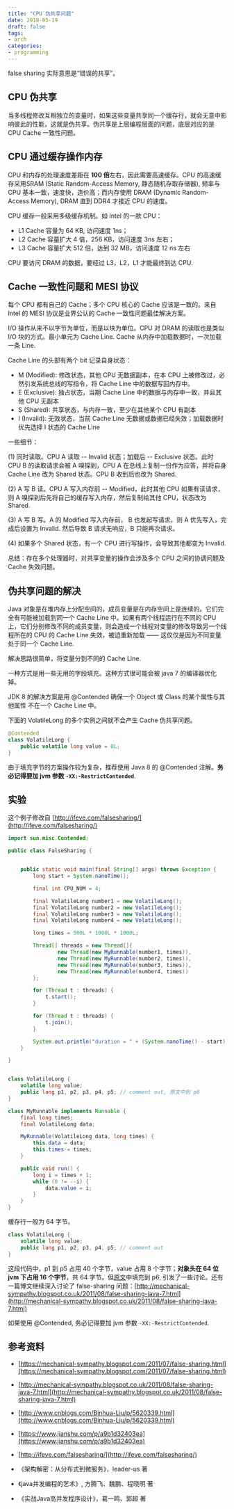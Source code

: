 ```yaml
---
title: "CPU 伪共享问题"
date: 2018-05-19
draft: false
tags:
- arch
categories:
- programming
---
```


false sharing 实际意思是“错误的共享”。



## CPU 伪共享

当多线程修改互相独立的变量时，如果这些变量共享同一个缓存行，就会无意中影响彼此的性能，这就是伪共享。伪共享是上层编程层面的问题，底层对应的是 CPU Cache 一致性问题。

## CPU 通过缓存操作内存

CPU 和内存的处理速度差距在 **100 倍**左右，因此需要高速缓存。CPU 的高速缓存采用SRAM (Static Random-Access Memory, 静态随机存取存储器), 频率与 CPU 基本一致，速度快，造价高；而内存使用 DRAM (Dynamic Random-Access Memory), DRAM 直到 DDR4 才接近 CPU 的速度。

CPU 缓存一般采用多级缓存机制。如 Intel 的一款 CPU：

- L1 Cache 容量为 64 KB, 访问速度 1ns；
- L2 Cache 容量扩大 4 倍，256 KB，访问速度 3ns 左右；
- L3 Cache 容量扩大 512 倍，达到 32 MB，访问速度 12 ns 左右

CPU 要访问 DRAM 的数据，要经过 L3，L2，L1 才能最终到达 CPU.

## Cache 一致性问题和 MESI 协议

每个 CPU 都有自己的 Cache；多个 CPU 核心的 Cache 应该是一致的。来自 Intel 的 MESI 协议是业界公认的 Cache 一致性问题最佳解决方案。

I/O 操作从来不以字节为单位，而是以块为单位。CPU 对 DRAM 的读取也是类似 I/O 块的方式。最小单元为 Cache Line. Cache 从内存中加载数据时，一次加载一条 Line.

Cache Line 的头部有两个 bit 记录自身状态：

- M (Modified): 修改状态，其他 CPU 无数据副本，在本 CPU 上被修改过，必然引发系统总线的写指令，将 Cache Line 中的数据写回内存中。
- E (Exclusive): 独占状态，当期 Cache Line 中的数据与内存中一致，并且其他 CPU 无副本
- S (Shared): 共享状态，与内存一致，至少在其他某个 CPU 有副本
- I (Invalid): 无效状态，当前 Cache Line 无数据或数据已经失效；加载数据时优先选择 I 状态的 Cache Line

一些细节：

(1) 同时读取。CPU A 读取 -- Invalid 状态；加载后 -- Exclusive 状态。此时 CPU B 的读取请求会被 A 嗅探到，CPU A 在总线上复制一份作为应答，并将自身 Cache Line 改为 Shared 状态。CPU B 收到后也改为 Shared.

(2) A 写 B 读。CPU A 写入内存前 -- Modified，此时其他 CPU 如果有读请求，则 A 嗅探到后先将自己的缓存写入内存，然后复制给其他 CPU，状态改为 Shared.

(3) A 写 B 写。A 的 Modified 写入内存前， B 也发起写请求，则 A 优先写入，完成后设置为 Invalid. 然后导致 B 请求无响应，B 只能再次请求。

(4) 如果多个 Shared 状态，有一个 CPU 进行写操作，会导致其他都变为 Invalid.

总结：存在多个处理器时，对共享变量的操作会涉及多个 CPU 之间的协调问题及 Cache 失效问题。

## 伪共享问题的解决

Java 对象是在堆内存上分配空间的，成员变量是在内存空间上是连续的。它们完全有可能被加载到同一个 Cache Line 中。如果有两个线程运行在不同的 CPU 上，它们分别修改不同的成员变量，则会造成一个线程对变量的修改导致另一个线程所在的 CPU 的 Cache Line 失效，被迫重新加载 —— 这仅仅是因为不同变量处于同一个 Cache Line.

解决思路很简单，将变量分到不同的 Cache Line.

一种方式是用一些无用的字段填充。这种方式很可能会被 java 7 的编译器优化掉。

JDK 8 的解决方案是用 @Contended 确保一个 Object 或 Class 的某个属性与其他属性
不在一个 Cache Line 中。

下面的 VolatileLong 的多个实例之间就不会产生 Cache 伪共享问题。

```java
@Contended
class VolatileLong {
    public volatile long value = 0L;
}
```

由于填充字节的方案操作较为复杂，推荐使用 Java 8 的 @Contended 注解。**务必记得要加 jvm 参数 `-XX:-RestrictContended`**.


## 实验

这个例子修改自 [http://ifeve.com/falsesharing/](http://ifeve.com/falsesharing/) 



```java
import sun.misc.Contended;

public class FalseSharing {


    public static void main(final String[] args) throws Exception {
        long start = System.nanoTime();

        final int CPU_NUM = 4;

        final VolatileLong number1 = new VolatileLong();
        final VolatileLong number2 = new VolatileLong();
        final VolatileLong number3 = new VolatileLong();
        final VolatileLong number4 = new VolatileLong();

        long times = 500L * 1000L * 1000L;

        Thread[] threads = new Thread[]{
                new Thread(new MyRunnable(number1, times)),
                new Thread(new MyRunnable(number2, times)),
                new Thread(new MyRunnable(number3, times)),
                new Thread(new MyRunnable(number4, times))
        };

        for (Thread t : threads) {
            t.start();
        }

        for (Thread t : threads) {
            t.join();
        }

        System.out.println("duration = " + (System.nanoTime() - start));
    }

}


class VolatileLong {
    volatile long value;
    public long p1, p2, p3, p4, p5; // comment out, 原文中到 p6
}

class MyRunnable implements Runnable {
    final long times;
    final VolatileLong data;

    MyRunnable(VolatileLong data, long times) {
        this.data = data;
        this.times = times;
    }

    public void run() {
        long i = times + 1;
        while (0 != --i) {
            data.value = i;
        }
    }
}
```


缓存行一般为 64 字节。

```java
class VolatileLong {
    volatile long value;
    public long p1, p2, p3, p4, p5; // comment out
}

```

这段代码中，p1 到 p5 占用 40 个字节，value 占用 8 个字节；**对象头在 64 位 jvm 下占用 16 个字节**，共 64 字节。但[原文](https://mechanical-sympathy.blogspot.com/2011/07/false-sharing.html)中填充到 p6, 引发了一些讨论。还有一篇博文继续深入讨论了 false-sharing 问题：[http://mechanical-sympathy.blogspot.co.uk/2011/08/false-sharing-java-7.html](http://mechanical-sympathy.blogspot.co.uk/2011/08/false-sharing-java-7.html)

如果使用 @Contended, 务必记得要加 jvm 参数 `-XX:-RestrictContended`.

## 参考资料

- [https://mechanical-sympathy.blogspot.com/2011/07/false-sharing.html](https://mechanical-sympathy.blogspot.com/2011/07/false-sharing.html)
- [http://mechanical-sympathy.blogspot.co.uk/2011/08/false-sharing-java-7.html](http://mechanical-sympathy.blogspot.co.uk/2011/08/false-sharing-java-7.html)
- [http://www.cnblogs.com/Binhua-Liu/p/5620339.html](http://www.cnblogs.com/Binhua-Liu/p/5620339.html)
- [https://www.jianshu.com/p/a9b1d32403ea](https://www.jianshu.com/p/a9b1d32403ea)
- [http://ifeve.com/falsesharing/](http://ifeve.com/falsesharing/)

- 《架构解密：从分布式到微服务》，leader-us 著
- 《java并发编程的艺术》, 方腾飞、魏鹏、程晓明 著
- 《实战Java高并发程序设计》，葛一鸣、郭超 著
